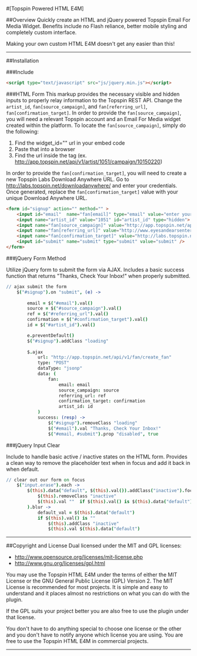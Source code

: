 #[Topspin Powered HTML E4M]

##Overview
Quickly create an HTML and jQuery powered Topspin Email For Media Widget. Benefits include no Flash reliance, better mobile styling and completely custom interface. 

Making your own custom HTML E4M doesn't get any easier than this!

---
 
##Installation

###Include

````html
<script type="text/javascript" src="js/jquery.min.js"></script>
````

###HTML Form
This markup provides the necessary visible and hidden inputs to properly relay information to the Topspin REST API. Change the `artist_id`, `fan[source_campaign]`, and `fan[referring_url]`, `fan[confirmation_target]`. In order to provide the `fan[source_campaign]`, you will need a relevant Topspin account and an Email For Media widget created within the platform. To locate the `fan[source_campaign]`, simply do the following:

1. Find the widget_id="" url in your embed code
2. Paste that into a browser
3. Find the url inside the <campaign> tag (ex. http://app.topspin.net/api/v1/artist/1051/campaign/10150220)

In order to provide the `fan[confirmation_target]`, you will need to create a new Topspin Labs Download Anywhere URL. Go to http://labs.topspin.net/downloadanywhere/ and enter your credentials. Once generated, replace the `fan[confirmation_target]` value with your unique Download Anywhere URL.

````html
<form id="signup" action="" method="" >
	<input id="email"  name="fan[email]" type="email" value="enter your email here" placeholder="enter your email here" class="erase email" />	
	<input name="artist_id" value="1051" id="artist_id" type="hidden">
	<input name="fan[source_campaign]" value="http://app.topspin.net/api/v1/artist/1051/campaign/10150220" id="source_campaign" type="hidden">
	<input name="fan[referring_url]" value="http://www.eyesandearsentertainment.com" id="referring_url" type="hidden">
	<input name="fan[confirmation_target]" value="http://labs.topspin.net/downloadanywhere/confirm.php?sessionid=188a0d0a116380c2180c37a7dcb33e1e" id="confirmation_target" type="hidden">			
	<input id="submit" name="submit" type="submit" value="submit" />
</form>
````

###jQuery Form Method

Utilize jQuery form to submit the form via AJAX. Includes a basic success function that returns "Thanks, Check Your Inbox!" when properly submitted.

````coffeescript
// ajax submit the form
	$("#signup").on "submit", (e) ->
		
		email = $("#email").val()
		source = $("#source_campaign").val()
		ref = $("#referring_url").val()
		confirmation = $("#confirmation_target").val()
		id = $("#artist_id").val()

		e.preventDefault()
		$("#signup").addClass "loading"
		
		$.ajax
			url: "http://app.topspin.net/api/v1/fan/create_fan"
			type: "POST"
			dataType: "jsonp"
			data: (
				fan:
					email: email
					source_campaign: source
					referring_url: ref
					confirmation_target: confirmation
					artist_id: id
			)
			success: (resp) ->
				$("#signup").removeClass "loading"
				$("#email").val "Thanks, Check Your Inbox!"
				$("#email, #submit").prop "disabled", true
````

###jQuery Input Clear

Include to handle basic active / inactive states on the HTML form. Provides a clean way to remove the placeholder text when in focus and add it back in when default.

````coffeescript
// clear out our form on focus
	$("input.erase").each ->
		$(this).data("default", $(this).val()).addClass("inactive").focus(->
			$(this).removeClass "inactive"
			$(this).val ""	if $(this).val() is $(this).data("default") or ""
		).blur ->
			default_val = $(this).data("default")
			if $(this).val() is ""
				$(this).addClass "inactive"
				$(this).val $(this).data("default")
````

---

##Copyright and License
Dual licensed under the MIT and GPL licenses:

* http://www.opensource.org/licenses/mit-license.php
* http://www.gnu.org/licenses/gpl.html

You may use the Topspin HTML E4M under the terms of either the MIT License or the GNU General Public License (GPL) Version 2.
The MIT License is recommended for most projects. It is simple and easy to understand and it places almost no restrictions on what you can do with the plugin.

If the GPL suits your project better you are also free to use the plugin under that license.

You don't have to do anything special to choose one license or the other and you don't have to notify anyone which license you are using. You are free to use the Topspin HTML E4M in commercial projects.

---
